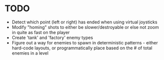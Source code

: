 TODO
=====

* Detect which point (left or right) has ended when using virtual joysticks
* Modify "homing" shots to either be slower/destroyable or else not zoom in quite as fast on the player
* Create 'tank' and 'factory' enemy types
* Figure out a way for enemies to spawn in deterministic patterns - either hard-code layouts, or programmatically place
	based on the # of total enemies in a level